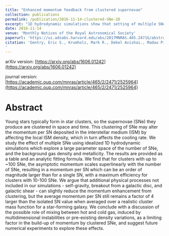 ```yaml
---
title: "Enhanced momentum feedback from clustered supernovae"
collection: publications
permalink: /publication/2016-11-14-clustered-SNe-1D
excerpt: "1D hydrodynamic simulations show that setting of multiple SNe results in a non-linear increase in blast wave strength"
date: 2016-11-14
venue: 'Monthly Notices of the Royal Astronomical Society'
paperurl: 'https://ui.adsabs.harvard.edu/abs/2017MNRAS.465.2471G/abstract'
citation: 'Gentry, Eric S., Krumholz, Mark R., Dekel Avishai., Madau Piero, 2017, MNRAS, 465, 2471
'
---
```


arXiv version: [https://arxiv.org/abs/1606.01242](https://arxiv.org/abs/1606.01242)

journal version: [https://academic.oup.com/mnras/article/465/2/2471/2525964](https://academic.oup.com/mnras/article/465/2/2471/2525964)

# Abstract

Young stars typically form in star clusters, so the supernovae (SNe) they produce are clustered in space and time. This clustering of SNe may alter the momentum per SN deposited in the interstellar medium (ISM) by affecting the local ISM density, which in turn affects the cooling rate. We study the effect of multiple SNe using idealized 1D hydrodynamic simulations which explore a large parameter space of the number of SNe, and the background gas density and metallicity. The results are provided as a table and an analytic fitting formula. We find that for clusters with up to ~100 SNe, the asymptotic momentum scales superlinearly with the number of SNe, resulting in a momentum per SN which can be an order of magnitude larger than for a single SN, with a maximum efficiency for clusters with 10-100 SNe. We argue that additional physical processes not included in our simulations - self-gravity, breakout from a galactic disc, and galactic shear - can slightly reduce the momentum enhancement from clustering, but the average momentum per SN still remains a factor of 4 larger than the isolated SN value when averaged over a realistic cluster mass function for a star-forming galaxy. We conclude with a discussion of the possible role of mixing between hot and cold gas, induced by multidimensional instabilities or pre-existing density variations, as a limiting factor in the build-up of momentum by clustered SNe, and suggest future numerical experiments to explore these effects. 
